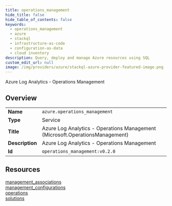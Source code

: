 ```yaml
---
title: operations_management
hide_title: false
hide_table_of_contents: false
keywords:
  - operations_management
  - azure
  - stackql
  - infrastructure-as-code
  - configuration-as-data
  - cloud inventory
description: Query, deploy and manage Azure resources using SQL
custom_edit_url: null
image: /img/providers/azure/stackql-azure-provider-featured-image.png
---
```

Azure Log Analytics - Operations Management  
    

## Overview
<table><tbody>
<tr><td><b>Name</b></td><td><code>azure.operations_management</code></td></tr>
<tr><td><b>Type</b></td><td>Service</td></tr>
<tr><td><b>Title</b></td><td>Azure Log Analytics - Operations Management (Microsoft.OperationsManagement)</td></tr>
<tr><td><b>Description</b></td><td>Azure Log Analytics - Operations Management</td></tr>
<tr><td><b>Id</b></td><td><code>operations_management:v0.2.0</code></td></tr>
</tbody></table>

## Resources
<div class="row">
<div class="providerDocColumn">
<a href="/providers/azure/operations_management/management_associations/">management_associations</a><br />
<a href="/providers/azure/operations_management/management_configurations/">management_configurations</a><br />
</div>
<div class="providerDocColumn">
<a href="/providers/azure/operations_management/operations/">operations</a><br />
<a href="/providers/azure/operations_management/solutions/">solutions</a><br />
</div>
</div>
